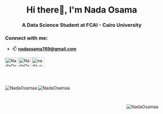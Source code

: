 <h1 align="center"> Hi there👋, I'm Nada Osama </h1>
<h3 align="center"> A Data Science Student at FCAI - Cairo University </h3>


<h3 align="left">Connect with me:</h3> 

- 📫 **nadaosama769@gmail.com**
<p align="left">
<a href="https://linkedin.com/in/NadaOsamaa" target="blank"><img align="center" src="https://raw.githubusercontent.com/rahuldkjain/github-profile-readme-generator/master/src/images/icons/Social/linked-in-alt.svg" alt="NadaOsamaa" height="30" width="40" /></a>
<!-- <a href="https://twitter.com/nada_osama_a" target="blank"><img align="center" src="https://raw.githubusercontent.com/rahuldkjain/github-profile-readme-generator/master/src/images/icons/Social/twitter.svg" alt="nada_osama_a" height="30" width="40" /></a>
<a href="https://fb.com/nadaosama769" target="blank"><img align="center" src="https://raw.githubusercontent.com/rahuldkjain/github-profile-readme-generator/master/src/images/icons/Social/facebook.svg" alt="nadaosama769" height="30" width="40" /></a>
<a href="https://instagram.com/nada_osama_a" target="blank"><img align="center" src="https://raw.githubusercontent.com/rahuldkjain/github-profile-readme-generator/master/src/images/icons/Social/instagram.svg" alt="nada_osama_a" height="30" width="40" /></a> -->
<a href="https://www.hackerrank.com/NadaOsama" target="blank"><img align="center" src="https://raw.githubusercontent.com/rahuldkjain/github-profile-readme-generator/master/src/images/icons/Social/hackerrank.svg" alt="NadaOsama" height="30" width="40" /></a>
<a href="https://codeforces.com/profile/nada_osama_a" target="blank"><img align="center" src="https://raw.githubusercontent.com/rahuldkjain/github-profile-readme-generator/master/src/images/icons/Social/codeforces.svg" alt="nada_osama_a" height="30" width="40" /></a>
</p>

<br><br>

<p><img src="https://github-readme-streak-stats.herokuapp.com/?user=NadaOsamaa&theme=dark" alt="NadaOsamaa" align="left" /></p>
<p><img src="https://github-readme-stats.vercel.app/api/top-langs?username=NadaOsamaa&show_icons=true&locale=en&layout=compact&theme=dark" alt="NadaOsamaa" /></p> 

<br>

<p > <img src="https://komarev.com/ghpvc/?username=NadaOsamaa&label=Profile%20views&color=0e75b6&style=flat" alt="NadaOsamaa" align="right"/> </p>


<!--
**NadaOsamaa/NadaOsamaa** is a ✨ _special_ ✨ repository because its `README.md` (this file) appears on your GitHub profile.

Here are some ideas to get you started:

- 🔭 I’m currently working on ...
- 🌱 I’m currently learning ...
- 👯 I’m looking to collaborate on ...
- 🤔 I’m looking for help with ...
- 💬 Ask me about ...
- 📫 How to reach me: ...
- 😄 Pronouns: ...
- ⚡ Fun fact: ...
-->






